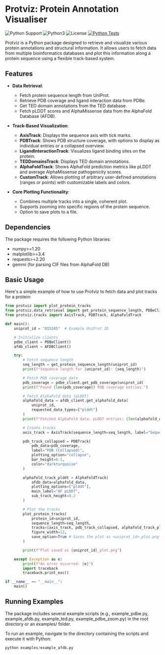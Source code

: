 # Protviz: Protein Annotation Visualiser
![Python Support](https://img.shields.io/badge/Python-3.9%20%7C3.10%20%7C%203.11%20%7C%203.12-blue)
![Python3](https://img.shields.io/badge/Language-Python3-steelblue)
![License](https://img.shields.io/badge/License-MIT-steelblue)
[![Python Tests](https://github.com/paulynamagana/protviz/actions/workflows/python-tests.yml/badge.svg?branch=main)](https://github.com/paulynamagana/protviz/actions/workflows/python-tests.yml)

Protviz is a Python package designed to retrieve and visualize various protein annotations and structural information. It allows users to fetch data from multiple bioinformatics databases and plot this information along a protein sequence using a flexible track-based system.

## Features

* **Data Retrieval**:
    * Fetch protein sequence length from UniProt.
    * Retrieve PDB coverage and ligand interaction data from PDBe.
    * Get TED domain annotations from the TED database.
    * Fetch pLDDT scores and AlphaMissense data from the AlphaFold Database (AFDB).

* **Track-Based Visualization**:
    * **AxisTrack**: Displays the sequence axis with tick marks.
    * **PDBTrack**: Shows PDB structure coverage, with options to display as individual entries or a collapsed overview.
    * **LigandInteractionTrack**: Visualizes ligand binding sites on the protein.
    * **TEDDomainsTrack**: Displays TED domain annotations.
    * **AlphaFoldTrack**: Shows AlphaFold prediction metrics like pLDDT and average AlphaMissense pathogenicity scores.
    * **CustomTrack**: Allows plotting of arbitrary user-defined annotations (ranges or points) with customizable labels and colors.

* **Core Plotting Functionality**:
    * Combines multiple tracks into a single, coherent plot.
    * Supports zooming into specific regions of the protein sequence.
    * Option to save plots to a file.

## Dependencies

The package requires the following Python libraries:

* numpy>=1.20
* matplotlib>=3.4
* requests>=2.20
* gemmi (for parsing CIF files from AlphaFold DB)

## Basic Usage

Here's a simple example of how to use Protviz to fetch data and plot tracks for a protein:

```python
from protviz import plot_protein_tracks
from protviz.data_retrieval import get_protein_sequence_length, PDBeClient, AFDBClient
from protviz.tracks import AxisTrack, PDBTrack, AlphaFoldTrack

def main():
    uniprot_id = "O15245"  # Example UniProt ID

    # Initialize clients
    pdbe_client = PDBeClient()
    afdb_client = AFDBClient()

    try:
        # Fetch sequence length
        seq_length = get_protein_sequence_length(uniprot_id)
        print(f"Sequence length for {uniprot_id}: {seq_length}")

        # Fetch PDB coverage data
        pdb_coverage = pdbe_client.get_pdb_coverage(uniprot_id)
        print(f"Found {len(pdb_coverage)} PDB coverage entries.")

        # Fetch AlphaFold data (pLDDT)
        alphafold_data = afdb_client.get_alphafold_data(
            uniprot_id,
            requested_data_types=["plddt"]
        )
        print(f"Fetched AlphaFold data. pLDDT entries: {len(alphafold_data.get('plddt', []))}")

        # Create tracks
        axis_track = AxisTrack(sequence_length=seq_length, label="Sequence")

        pdb_track_collapsed = PDBTrack(
            pdb_data=pdb_coverage,
            label="PDB (Collapsed)",
            plotting_option="collapse",
            bar_height=0.1,
            color="darkturquoise"
        )

        alphafold_track_plddt = AlphaFoldTrack(
            afdb_data=alphafold_data,
            plotting_options=["plddt"],
            main_label="AF pLDDT",
            sub_track_height=0.2
        )

        # Plot the tracks
        plot_protein_tracks(
            protein_id=uniprot_id,
            sequence_length=seq_length,
            tracks=[axis_track, pdb_track_collapsed, alphafold_track_plddt],
            figure_width=12,
            save_option=True # Saves the plot as <uniprot_id>_plot.png
        )

        print(f"Plot saved as {uniprot_id}_plot.png")

    except Exception as e:
        print(f"An error occurred: {e}")
        import traceback
        traceback.print_exc()

if __name__ == "__main__":
    main()
```

## Running Examples

The package includes several example scripts (e.g., example_pdbe.py, example_afdb.py, example_ted.py, example_pdbe_zoom.py) in the root directory or an examples/ folder.

To run an example, navigate to the directory containing the scripts and execute it with Python:
```python
python examples/example_afdb.py
```

